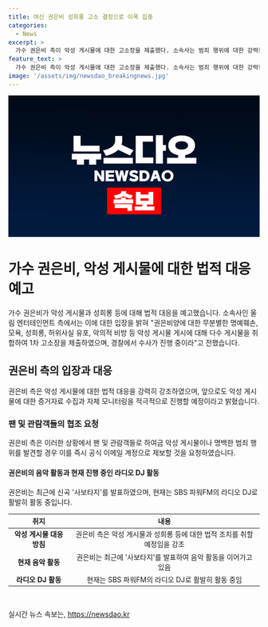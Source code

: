 ```yaml
---
title: 여신 권은비 성희롱 고소 결정으로 이목 집중
categories:
  - News
excerpt: >
  가수 권은비 측이 악성 게시물에 대한 고소장을 제출했다. 소속사는 범죄 행위에 대한 강력한 법적 조치를 취할 것이라 강조했으며, 팬들에게도 이를 제보할 것을 요청했다. 과거에도 성희롱 게시물에 대해 법적대응을 예고한 적 있는 권은비는 현재 사보타지를 발표하고 SBS 파워FM에서 DJ를 맡고 있다.
feature_text: >
  가수 권은비 측이 악성 게시물에 대한 고소장을 제출했다. 소속사는 범죄 행위에 대한 강력한 법적 조치를 취할 것이라 강조했으며, 팬들에게도 이를 제보할 것을 요청했다. 과거에도 성희롱 게시물에 대해 법적대응을 예고한 적 있는 권은비는 현재 사보타지를 발표하고 SBS 파워FM에서 DJ를 맡고 있다.
image: '/assets/img/newsdao_breakingnews.jpg'
---
```


<p><img src="/assets/img/newsdao_breakingnews.jpg" alt="pcversion 속보" /></p>

<h1>가수 권은비, 악성 게시물에 대한 법적 대응 예고</h1>

<p data-ke-size="size16">가수 권은비가 악성 게시물과 성희롱 등에 대해 법적 대응을 예고했습니다. 소속사인 울림 엔터테인먼트 측에서는 이에 대한 입장을 밝혀 "권은비양에 대한 무분별한 명예훼손, 모욕, 성희롱, 허위사실 유포, 악의적 비방 등 악성 게시물 게시에 대해 다수 게시물을 취합하여 1차 고소장을 제출하였으며, 경찰에서 수사가 진행 중이라"고 전했습니다.</p>

<h2>권은비 측의 입장과 대응</h2>

<p data-ke-size="size16">권은비 측은 악성 게시물에 대한 법적 대응을 강력히 강조하였으며, 앞으로도 악성 게시물에 대한 증거자료 수집과 자체 모니터링을 적극적으로 진행할 예정이라고 밝혔습니다.</p>

<h3>팬 및 관람객들의 협조 요청</h3>

<p data-ke-size="size16">권은비 측은 이러한 상황에서 팬 및 관람객들로 하여금 악성 게시물이나 명백한 범죄 행위를 발견할 경우 이를 즉시 공식 이메일 계정으로 제보할 것을 요청하였습니다.</p>

<h4>권은비의 음악 활동과 현재 진행 중인 라디오 DJ 활동</h4>

<p data-ke-size="size16">권은비는 최근에 신곡 '사보타지'를 발표하였으며, 현재는 SBS 파워FM의 라디오 DJ로 활발히 활동 중입니다.</p>

<table>
<thead>
<tr>
<th style="text-align: center;">취지</th>
<th style="text-align: center;">내용</th>
</tr>
</thead>
<tbody>
<tr>
<td style="text-align: center;"><b>악성 게시물 대응 방침</b></td>
<td style="text-align: center;">권은비 측은 악성 게시물과 성희롱 등에 대한 법적 조치를 취할 예정임을 강조</td>
</tr>
<tr>
<td style="text-align: center;"><b>현재 음악 활동</b></td>
<td style="text-align: center;">권은비는 최근에 '사보타지'를 발표하여 음악 활동을 이어가고 있음</td>
</tr>
<tr>
<td style="text-align: center;"><b>라디오 DJ 활동</b></td>
<td style="text-align: center;">현재는 SBS 파워FM의 라디오 DJ로 활발히 활동 중임</td>
</tr>
</tbody>
</table>

<p data-ke-size="size16">&nbsp;</p>
실시간 뉴스 속보는, <a href="https://newsdao.kr" rel="dofollow">https://newsdao.kr</a>


